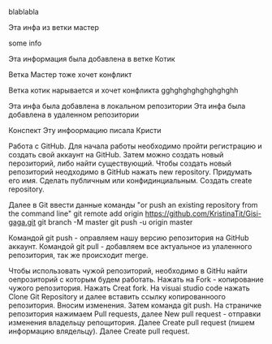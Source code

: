 blablabla

Эта инфа из ветки мастер

some info

Эта информация была добавлена в ветке Котик

Ветка Мастер тоже хочет конфликт

Ветка котик нарывается и хочет конфликта
gghghghghghghghghh

Эта инфа была добавлена в локальном репозитории
Эта инфа была добавлена в удаленном репозитории

Конспект
Эту инфоормацию писала Кристи

Работа с GitHub.
Для начала работы необходимо пройти регистрацию и создать свой аккаунт на  GitHub.
Затем можно создать новый перозиторий, либо найти существующий.
Чтобы создать новый репозиторий неодходимо в  GitHub нажать new repository. Придумать его имя.
Сделать публичным или конфидинциальным.
Создать create repository.

Далее в Git ввести данные команды "or push an existing repository from the command line"
git remote add origin https://github.com/KristinaTit/Gisi-gaga.git
git branch -M master
git push -u origin master

Командой git push - оправляем нашу версию репозитория на GitHub аккаунт.
Командой git pull - добавляем все актуальное из улаленного репозитория, так же происходит merge.

Чтобы использовать чужой репозиторий, необходимо в GitHu найти оепрозиторий с которым будем работать.
Нажать на Fork - копирование чужого репозитория.
Нажать Creat fork.
На visuai studio code нажать Clone Git Repository и далее вставить ссылку копированноого репозитория.
Вносим изменения. Затем команда git push.
На страничке репозитория нажимаем Pull requests, далее New pull request - отправки изменения владельцу репощитория.
Далее Creatе pull request (пишем информацию влядельцу).
Далее Creatе pull request.
